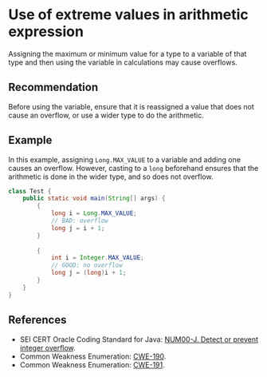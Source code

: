 # Use of extreme values in arithmetic expression
Assigning the maximum or minimum value for a type to a variable of that type and then using the variable in calculations may cause overflows.


## Recommendation
Before using the variable, ensure that it is reassigned a value that does not cause an overflow, or use a wider type to do the arithmetic.


## Example
In this example, assigning `Long.MAX_VALUE` to a variable and adding one causes an overflow. However, casting to a `long` beforehand ensures that the arithmetic is done in the wider type, and so does not overflow.


```java
class Test {
	public static void main(String[] args) {	
		{
			long i = Long.MAX_VALUE;
			// BAD: overflow
			long j = i + 1;
		}
		
		{
			int i = Integer.MAX_VALUE;
			// GOOD: no overflow
			long j = (long)i + 1;
		}
	}
}
```

## References
* SEI CERT Oracle Coding Standard for Java: [NUM00-J. Detect or prevent integer overflow](https://wiki.sei.cmu.edu/confluence/display/java/NUM00-J.+Detect+or+prevent+integer+overflow).
* Common Weakness Enumeration: [CWE-190](https://cwe.mitre.org/data/definitions/190.html).
* Common Weakness Enumeration: [CWE-191](https://cwe.mitre.org/data/definitions/191.html).
